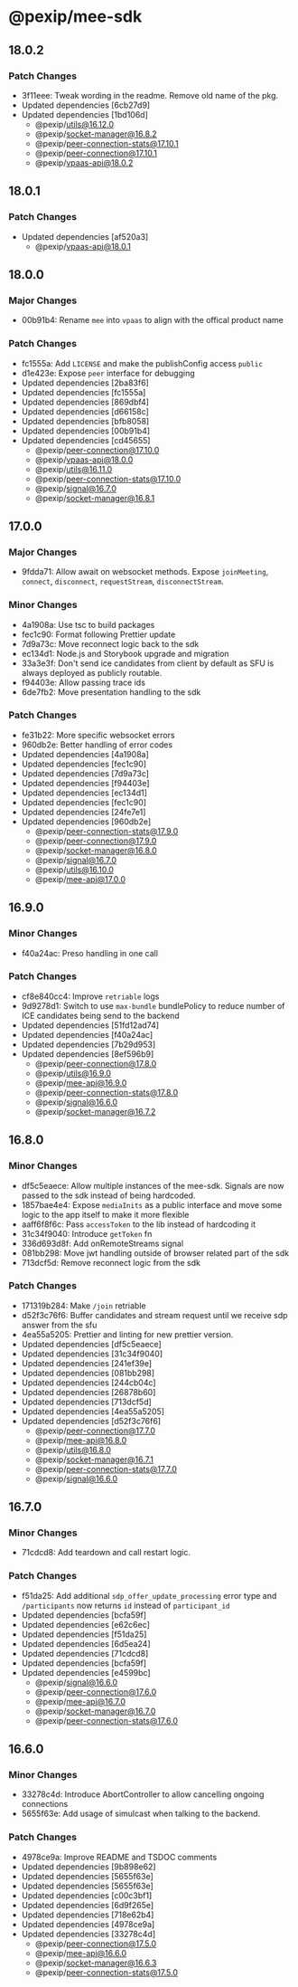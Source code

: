 # @pexip/mee-sdk

## 18.0.2

### Patch Changes

- 3f11eee: Tweak wording in the readme. Remove old name of the pkg.
- Updated dependencies [6cb27d9]
- Updated dependencies [1bd106d]
  - @pexip/utils@16.12.0
  - @pexip/socket-manager@16.8.2
  - @pexip/peer-connection-stats@17.10.1
  - @pexip/peer-connection@17.10.1
  - @pexip/vpaas-api@18.0.2

## 18.0.1

### Patch Changes

- Updated dependencies [af520a3]
  - @pexip/vpaas-api@18.0.1

## 18.0.0

### Major Changes

- 00b91b4: Rename `mee` into `vpaas` to align with the offical product name

### Patch Changes

- fc1555a: Add `LICENSE` and make the publishConfig access `public`
- d1e423e: Expose `peer` interface for debugging
- Updated dependencies [2ba83f6]
- Updated dependencies [fc1555a]
- Updated dependencies [869dbf4]
- Updated dependencies [d66158c]
- Updated dependencies [bfb8058]
- Updated dependencies [00b91b4]
- Updated dependencies [cd45655]
  - @pexip/peer-connection@17.10.0
  - @pexip/vpaas-api@18.0.0
  - @pexip/utils@16.11.0
  - @pexip/peer-connection-stats@17.10.0
  - @pexip/signal@16.7.0
  - @pexip/socket-manager@16.8.1

## 17.0.0

### Major Changes

- 9fdda71: Allow await on websocket methods. Expose `joinMeeting`, `connect`,
  `disconnect`, `requestStream`, `disconnectStream`.

### Minor Changes

- 4a1908a: Use tsc to build packages
- fec1c90: Format following Prettier update
- 7d9a73c: Move reconnect logic back to the sdk
- ec134d1: Node.js and Storybook upgrade and migration
- 33a3e3f: Don't send ice candidates from client by default as SFU is always
  deployed as publicly routable.
- f94403e: Allow passing trace ids
- 6de7fb2: Move presentation handling to the sdk

### Patch Changes

- fe31b22: More specific websocket errors
- 960db2e: Better handling of error codes
- Updated dependencies [4a1908a]
- Updated dependencies [fec1c90]
- Updated dependencies [7d9a73c]
- Updated dependencies [f94403e]
- Updated dependencies [ec134d1]
- Updated dependencies [fec1c90]
- Updated dependencies [24fe7e1]
- Updated dependencies [960db2e]
  - @pexip/peer-connection-stats@17.9.0
  - @pexip/peer-connection@17.9.0
  - @pexip/socket-manager@16.8.0
  - @pexip/signal@16.7.0
  - @pexip/utils@16.10.0
  - @pexip/mee-api@17.0.0

## 16.9.0

### Minor Changes

- f40a24ac: Preso handling in one call

### Patch Changes

- cf8e840cc4: Improve `retriable` logs
- 9d9278d1: Switch to use `max-bundle` bundlePolicy to reduce number of ICE
  candidates being send to the backend
- Updated dependencies [51fd12ad74]
- Updated dependencies [f40a24ac]
- Updated dependencies [7b29d953]
- Updated dependencies [8ef596b9]
  - @pexip/peer-connection@17.8.0
  - @pexip/utils@16.9.0
  - @pexip/mee-api@16.9.0
  - @pexip/peer-connection-stats@17.8.0
  - @pexip/signal@16.6.0
  - @pexip/socket-manager@16.7.2

## 16.8.0

### Minor Changes

- df5c5eaece: Allow multiple instances of the mee-sdk. Signals are now passed to
  the sdk instead of being hardcoded.
- 1857bae4e4: Expose `mediaInits` as a public interface and move some logic to
  the app itself to make it more flexible
- aaff6f8f6c: Pass `accessToken` to the lib instead of hardcoding it
- 31c34f9040: Introduce `getToken` fn
- 336d693d8f: Add onRemoteStreams signal
- 081bb298: Move jwt handling outside of browser related part of the sdk
- 713dcf5d: Remove reconnect logic from the sdk

### Patch Changes

- 171319b284: Make `/join` retriable
- d52f3c76f6: Buffer candidates and stream request until we receive sdp answer
  from the sfu
- 4ea55a5205: Prettier and linting for new prettier version.
- Updated dependencies [df5c5eaece]
- Updated dependencies [31c34f9040]
- Updated dependencies [241ef39e]
- Updated dependencies [081bb298]
- Updated dependencies [244cb04c]
- Updated dependencies [26878b60]
- Updated dependencies [713dcf5d]
- Updated dependencies [4ea55a5205]
- Updated dependencies [d52f3c76f6]
  - @pexip/peer-connection@17.7.0
  - @pexip/mee-api@16.8.0
  - @pexip/utils@16.8.0
  - @pexip/socket-manager@16.7.1
  - @pexip/peer-connection-stats@17.7.0
  - @pexip/signal@16.6.0

## 16.7.0

### Minor Changes

- 71cdcd8: Add teardown and call restart logic.

### Patch Changes

- f51da25: Add additional `sdp_offer_update_processing` error type and
  `/participants` now returns `id` instead of `participant_id`
- Updated dependencies [bcfa59f]
- Updated dependencies [e62c6ec]
- Updated dependencies [f51da25]
- Updated dependencies [6d5ea24]
- Updated dependencies [71cdcd8]
- Updated dependencies [bcfa59f]
- Updated dependencies [e4599bc]
  - @pexip/signal@16.6.0
  - @pexip/peer-connection@17.6.0
  - @pexip/mee-api@16.7.0
  - @pexip/socket-manager@16.7.0
  - @pexip/peer-connection-stats@17.6.0

## 16.6.0

### Minor Changes

- 33278c4d: Introduce AbortController to allow cancelling ongoing connections
- 5655f63e: Add usage of simulcast when talking to the backend.

### Patch Changes

- 4978ce9a: Improve README and TSDOC comments
- Updated dependencies [9b898e62]
- Updated dependencies [5655f63e]
- Updated dependencies [5655f63e]
- Updated dependencies [c00c3bf1]
- Updated dependencies [6d9f265e]
- Updated dependencies [718e62b4]
- Updated dependencies [4978ce9a]
- Updated dependencies [33278c4d]
  - @pexip/peer-connection@17.5.0
  - @pexip/mee-api@16.6.0
  - @pexip/socket-manager@16.6.3
  - @pexip/peer-connection-stats@17.5.0
